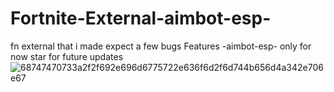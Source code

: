 # Fortnite-External-aimbot-esp-
fn external that i made expect a few bugs  Features -aimbot-esp- only for now star for future updates
![68747470733a2f2f692e696d6775722e636f6d2f6d744b656d4a342e706e67](https://github.com/user-attachments/assets/da5d00eb-6f51-4685-9d24-f6a8d6050d01)
